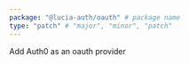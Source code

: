```yaml
---
package: "@lucia-auth/oauth" # package name
type: "patch" # "major", "minor", "patch"
---
```


Add Auth0 as an oauth provider
